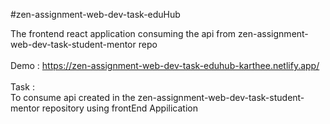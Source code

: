 #zen-assignment-web-dev-task-eduHub


The frontend react application consuming the api from zen-assignment-web-dev-task-student-mentor repo
<br><br>
Demo : https://zen-assignment-web-dev-task-eduhub-karthee.netlify.app/
<br><br>
Task : 
<br> To consume api created in the zen-assignment-web-dev-task-student-mentor repository using frontEnd Appilication
